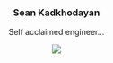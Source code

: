 <h3 align="center">Sean Kadkhodayan</h3>
<p align="center"> Self acclaimed engineer...</p>
<p align="center">
<!-- <img src="https://github-readme-stats.vercel.app/api?username=SeanK27&show_icons=true&count_private=true&theme=merko&hide_border=true&hide=stars,issues&count_private=true" width="600"> -->
  <img src="https://github-readme-stats.vercel.app/api/top-langs/?username=SeanK27&layout=compact&size_weight=0.5&count_weight=1">
</p>
